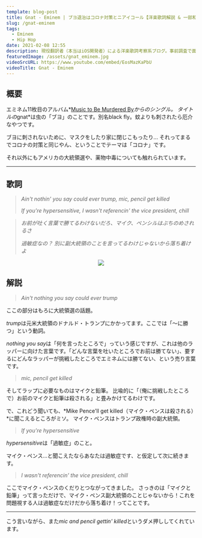 ```yaml
---
template: blog-post
title: Gnat - Eminem | ブヨ退治はコロナ対策とニアイコール【洋楽歌詞解説 & 一部和訳】
slug: /gnat-eminem
tags:
  - Eminem
  - Hip Hop
date: 2021-02-08 12:55
description: 現役翻訳者（本当はiOS開発者）による洋楽歌詞考察系ブログ。事前調査で面白かったものや役に立ちそうな内容を記事にしています。自分のメモ的な役割です。英語学習にご活用いただければうれしいです！取り上げるジャンルはヒップホップが多くなるかもしれないですが、ロックやブルースを特に聴いてる人です。今回はエミネム『ナット』を取り上げています。
featuredImage: /assets/gnat_eminem.jpg
videoSrcURL: https://www.youtube.com/embed/EosMazKaPbU
videoTitle: Gnat - Eminem
---
```

## 概要

エミネム11枚目のアルバム*[Music to Be Murdered By](https://amzn.to/2N5r5UR)*からのシングル。
タイトルの*gnat*は虫の「ブヨ」のことです。別名black fly。蚊よりも刺されたら厄介なやつです。

ブヨに刺されないために、マスクをしたり家に閉じこもったり...
それってまるでコロナの対策と同じやん、ということでテーマは「コロナ」です。

それ以外にもアメリカの大統領選や、薬物中毒についても触れられています。

- - -

## 歌詞

> *Ain't nothin' you say could ever trump, mic, pencil get killed*
>
> *If you're hypersensitive, I wasn't referencin' the vice president, chill*

> *お前が吐く言葉で勝てるわけないだろ、マイク、ペンシルはぶちのめされるさ*
>
> *過敏症なの？ 別に副大統領のことを言ってるわけじゃないから落ち着けよ*

<div align="center">

<a href="https://www.amazon.co.jp/-/en/dp/B08QYYM7BY?dchild=1&keywords=gnat&qid=1610929206&s=dmusic&sr=1-1&linkCode=li3&tag=koolmusik-22&linkId=6a45e34092f0f1a074618d936a971dbe&language=en_US&ref_=as_li_ss_il" target="_blank"><img border="0" src="//ws-fe.amazon-adsystem.com/widgets/q?_encoding=UTF8&ASIN=B08QYYM7BY&Format=_SL500_&ID=AsinImage&MarketPlace=JP&ServiceVersion=20070822&WS=1&tag=koolmusik-22&language=en_US" ></a><img src="https://ir-jp.amazon-adsystem.com/e/ir?t=koolmusik-22&language=en_US&l=li3&o=9&a=B08QYYM7BY" width="1" height="1" border="0" alt="" style="border:none !important; margin:0px !important;" />

</div>

## 解説

> *Ain't nothing you say could ever trump*

ここの部分はもろに大統領選の話題。

*trump*は元米大統領のドナルド・トランプにかかってます。ここでは「〜に勝つ」という動詞。

*nothing you say*は「何を言ったところで」っていう感じですが、これは他のラッパーに向けた言葉です。「どんな言葉を吐いたところでお前は勝てない」、要するにどんなラッパーが挑戦したところでエミネムには勝てない、という売り言葉です。

> *mic, pencil get killed*

そしてラップに必要なものはマイクと鉛筆。
比喩的に「（俺に挑戦したところで）お前のマイクと鉛筆は殺される」と畳みかけてるわけです。

で、これどう聞いても、*Mike Pence'll get killed（マイク・ペンスは殺される）*に聞こえるところがミソ。
マイク・ペンスはトランプ政権時の副大統領。

> *If you're hypersensitive*

*hypersensitive*は「過敏症」のこと。

マイク・ペンス...と聞こえたならあなたは過敏症です、と仮定して次に続きます。

> *I wasn't referencin' the vice president, chill*

ここでマイク・ペンスのくだりとつながってきました。
さっきのは「マイクと鉛筆」って言っただけで、マイク・ペンス副大統領のことじゃないから！これを問題視する人は過敏症なだけだから落ち着け！ってことです。

---

こう言いながら、また*mic and pencil gettin' killed*というダメ押ししてくれています。